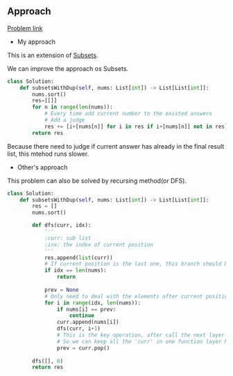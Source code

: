 ## Approach

[Problem link](https://leetcode.com/problems/subsets-ii/)

- My approach

This is an extension of [Subsets](https://github.com/Chunar5354/some_notes/blob/master/leetcode/problems/Subsets.md).

We can improve the approach os Subsets.

```python
class Solution:
    def subsetsWithDup(self, nums: List[int]) -> List[List[int]]:
        nums.sort()
        res=[[]]
        for n in range(len(nums)):
            # Every time add current number to the existed answers
            # Add a judge
            res += [i+[nums[n]] for i in res if i+[nums[n]] not in res]
        return res
```

Because there need to judge if current answer has already in the final result list, this mtehod runs slower.

- Other's approach

This problem can also be solved by recursing method(or DFS).

```python
class Solution:
    def subsetsWithDup(self, nums: List[int]) -> List[List[int]]:
        res = []
        nums.sort()

        def dfs(curr, idx):
            '''
            :curr: sub list
            :inx: the index of current position
            '''
            res.append(list(curr))
            # If current position is the last one, this branch should be finished
            if idx == len(nums):
                return
            
            prev = None
            # Only need to deal with the elements after current position
            for i in range(idx, len(nums)):
                if nums[i] == prev:
                    continue
                curr.append(nums[i])
                dfs(curr, i+1)
                # This is the key operation, after call the next layer function, pop the last element in curr as a judge
                # So we can keep all the 'curr' in one function layer have the same length
                prev = curr.pop()
                
        dfs([], 0)
        return res
```

